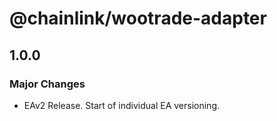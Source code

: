 # @chainlink/wootrade-adapter

## 1.0.0

### Major Changes

- EAv2 Release. Start of individual EA versioning.
